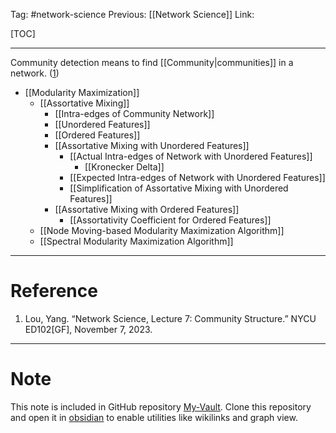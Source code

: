 Tag: #network-science 
Previous: [[Network Science]]
Link: 

[TOC]

---

Community detection means to find [[Community|communities]] in a network. (<u>1</u>)

- [[Modularity Maximization]]
	- [[Assortative Mixing]]
		- [[Intra-edges of Community Network]]
		- [[Unordered Features]]
		- [[Ordered Features]]
		- [[Assortative Mixing with Unordered Features]]
			- [[Actual Intra-edges of Network with Unordered Features]]
				- [[Kronecker Delta]]
			- [[Expected Intra-edges of Network with Unordered Features]]
			- [[Simplification of Assortative Mixing with Unordered Features]]
		- [[Assortative Mixing with Ordered Features]]
			- [[Assortativity Coefficient for Ordered Features]]
	- [[Node Moving-based Modularity Maximization Algorithm]]
	- [[Spectral Modularity Maximization Algorithm]]

---

# Reference

1. Lou, Yang. “Network Science, Lecture 7: Community Structure.” NYCU ED102[GF], November 7, 2023.

---

# Note

This note is included in GitHub repository [My-Vault](https://github.com/LittleD3092/My-Vault.git). Clone this repository and open it in [obsidian](https://obsidian.md/) to enable utilities like wikilinks and graph view.